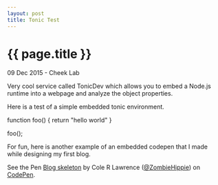 ```yaml
---
layout: post
title: Tonic Test
---
```


{{ page.title }}
================

<p class="meta">09 Dec 2015 - Cheek Lab</p>

Very cool service called TonicDev which allows you to embed a Node.js runtime into a webpage and analyze the object properties.

Here is a test of a simple embedded tonic environment.

<script src="https://embed.tonicdev.com" data-element-id="my-element"></script>

<!-- anywhere else on your page -->
<div id="my-element">
function foo()
{
    return "hello world"
}

foo();
</div>

For fun, here is another example of an embedded codepen that I made while designing my first blog.
<p data-height="268" data-theme-id="0" data-slug-hash="pKAkf" data-default-tab="result" data-user="ZombieHippie" class='codepen'>See the Pen <a href='http://codepen.io/ZombieHippie/pen/pKAkf/'>Blog skeleton</a> by Cole R Lawrence (<a href='http://codepen.io/ZombieHippie'>@ZombieHippie</a>) on <a href='http://codepen.io'>CodePen</a>.</p>
<script async src="//assets.codepen.io/assets/embed/ei.js"></script>
